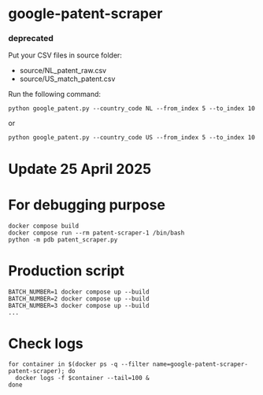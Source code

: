 # google-patent-scraper
### deprecated

Put your CSV files in source folder:
- source/NL_patent_raw.csv
- source/US_match_patent.csv

Run the following command:
```
python google_patent.py --country_code NL --from_index 5 --to_index 10
```
or
```
python google_patent.py --country_code US --from_index 5 --to_index 10
```

# Update 25 April 2025

# For debugging purpose
```
docker compose build
docker compose run --rm patent-scraper-1 /bin/bash
python -m pdb patent_scraper.py
```

# Production script
```
BATCH_NUMBER=1 docker compose up --build
BATCH_NUMBER=2 docker compose up --build
BATCH_NUMBER=3 docker compose up --build
...
```

# Check logs
```
for container in $(docker ps -q --filter name=google-patent-scraper-patent-scraper); do
  docker logs -f $container --tail=100 &
done
```